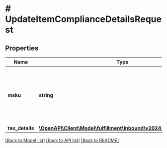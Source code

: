# # UpdateItemComplianceDetailsRequest

## Properties

Name | Type | Description | Notes
------------ | ------------- | ------------- | -------------
**msku** | **string** | The merchant SKU, a merchant-supplied identifier for a specific SKU. |
**tax_details** | [**\OpenAPI\Client\Model\fulfillment\inbound\v2024_03_20\TaxDetails**](TaxDetails.md) |  |

[[Back to Model list]](../../README.md#models) [[Back to API list]](../../README.md#endpoints) [[Back to README]](../../README.md)
